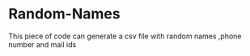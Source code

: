 # Random-Names
This piece of code can generate a csv file with random  names ,phone number and mail ids
